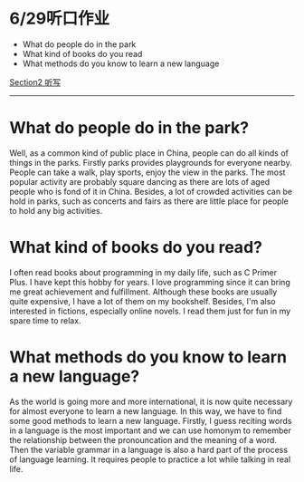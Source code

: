 # 6/29听口作业

- What do people do in the park
- What kind of books do you read
- What methods do you know to learn a new language

[Section2 听写](6%2029%E5%90%AC%E5%8F%A3%E4%BD%9C%E4%B8%9A%2046444cca8205417c866eb85d47eb121e/Section2%20%E5%90%AC%E5%86%99%2028e944b714a0448fad431a73895902ea.md)

---

# What do people do in the park?

Well, as a common kind of public place in China, people can do all kinds of things in the parks. Firstly parks provides playgrounds for everyone nearby. People can take a walk, play sports, enjoy the view in the parks. The most popular activity are probably square dancing as there are lots of aged people who is fond of it in China. Besides, a lot of crowded activities can be hold in parks, such as concerts and fairs as there are little place for people to hold any big activities.

# What kind of books do you read?

I often read books about programming in my daily life, such as C Primer Plus. I have kept this hobby for years. I love programming since it can bring me great achievement and fulfillment. Although these books are usually quite expensive, I have a lot of them on my bookshelf. Besides, I'm also interested in fictions, especially online novels. I read them just for fun in my spare time to relax.

# What methods do you know to learn a new language?

As the world is going more and more international, it is now quite necessary for almost everyone to learn a new language. In this way, we have to find some good methods to learn a new language. Firstly, I guess reciting words in a language is the most important and we can use homonym to remember the relationship between the pronouncation and the meaning of a word. Then the variable grammar in a language is also a hard part of the process of language learning. It requires people to practice a lot while talking in real life.